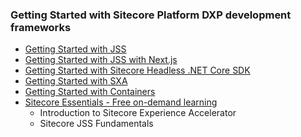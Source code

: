 ### Getting Started with Sitecore Platform DXP development frameworks

- [Getting Started with JSS](https://doc.sitecore.com/xp/en/developers/hd/200/sitecore-headless-development/getting-started-with-jss-for-next-js-development.html)
- [Getting Started with JSS with Next.js](https://doc.sitecore.com/xp/en/developers/hd/200/sitecore-headless-development/walkthrough--setting-up-a-development-environment-with-the-sitecore-containers-template-for-next-js.html)
- [Getting Started with Sitecore Headless .NET Core SDK](https://doc.sitecore.com/xp/en/developers/hd/200/sitecore-headless-development/walkthrough--using-the-getting-started-template.html)
- [Getting Started with SXA](https://www.youtube.com/watch?v=nMTUitaBMek&list=PL1jJVFm_lGnwKmalgi6sukqDhoYA73JDn&index=1)
- [Getting Started with Containers](https://doc.sitecore.com/xp/en/developers/101/developer-tools/containers-in-sitecore-development.html)
- [Sitecore Essentials - Free on-demand learning](https://learning.sitecore.com/pathway/sitecore-essentials)
  - Introduction to Sitecore Experience Accelerator
  - Sitecore JSS Fundamentals

